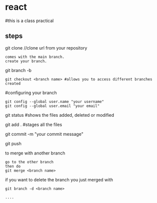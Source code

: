 # react

#this is a class practical

steps
----------------------

git clone <url> //clone url from your repository

    comes with the main branch.
    create your branch.

git branch -b <branch name>

    git checkout <branch name> #allows you to access different branches created

#configuring your branch

    git config --global user.name "your username"
    git config --global user.email "your email"

git status #shows the files added, deleted or modified

git add . #stages all the files

git commit -m "your commit message"

git push

to merge with another branch 

    go to the other branch
    then do 
    git merge <branch name>

if you want to delete the branch you just merged with

    git branch -d <branch name>

    ....